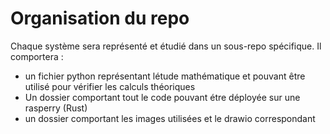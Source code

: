 # Organisation du repo

Chaque système sera représenté et étudié dans un sous-repo spécifique. 
Il comportera :
* un fichier python représentant létude mathématique et pouvant être utilisé pour vérifier les calculs théoriques 
* Un dossier comportant tout le code pouvant étre déployée sur une rasperry (Rust)
* un dossier comportant les images utilisées et le drawio correspondant